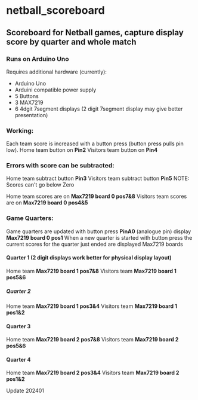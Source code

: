 # netball_scoreboard
## Scoreboard for Netball games, capture display score by quarter and whole match

### Runs on Arduino Uno
Requires additional hardware (currently):
- Arduino Uno
- Arduini compatible power supply
- 5 Buttons
- 3 MAX7219 
- 6 4dgit 7segment displays (2 digit 7segment display may give better presentation)

### Working:
Each team score is increased with a button press (button press pulls pin low).
Home team button on **Pin2**
Visitors team button on **Pin4**

### Errors with score can be subtracted:
Home team subtract button **Pin3**
Visitors team subtract button **Pin5**
NOTE: Scores can't go below Zero

Home team scores are on **Max7219 board 0 pos7&8**
Visitors team scores are on **Max7219 board 0 pos4&5**

### Game Quarters:
Game quarters are updated with button press **PinA0** (analogue pin) display **Max7219 board 0 pos1**
When a new quarter is started with button press the current scores for the quarter just ended
are displayed Max7219 boards

#### Quarter 1 (2 digit displays work better for physical display layout)
Home team **Max7219 board 1 pos7&8**
Visitors team **Max7219 board 1 pos5&6**

##### Quarter 2
Home team **Max7219 board 1 pos3&4**
Visitors team **Max7219 board 1 pos1&2**

#### Quarter 3
Home team **Max7219 board 2 pos7&8**
Visitors team **Max7219 board 2 pos5&6**

#### Quarter 4
Home team **Max7219 board 2 pos3&4**
Visitors team **Max7219 board 2 pos1&2**

Update 202401

